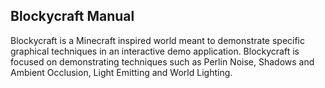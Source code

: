 Blockycraft Manual
---

Blockycraft is a Minecraft inspired world meant to demonstrate specific graphical techniques in an interactive demo application.  Blockycraft is focused on demonstrating techniques such as Perlin Noise, Shadows and Ambient Occlusion, Light Emitting and World Lighting.